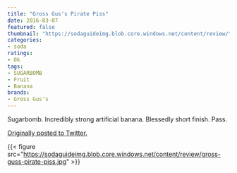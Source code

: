 ```yaml
---
title: "Gross Gus's Pirate Piss"
date: 2016-03-07
featured: false
thumbnail: "https://sodaguideimg.blob.core.windows.net/content/review/thumbs/gross-guss-pirate-piss.jpg"
categories:
- soda
ratings:
- Ok
tags:
- SUGARBOMB
- Fruit
- Banana
brands:
- Gross Gus's
---
```


Sugarbomb. Incredibly strong artificial banana. Blessedly short finish. Pass.

[Originally posted to Twitter.](https://twitter.com/Cavorter/status/706890055197921280)

{{< figure src="https://sodaguideimg.blob.core.windows.net/content/review/gross-guss-pirate-piss.jpg" >}}

